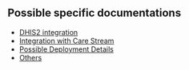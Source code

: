 ## Possible specific documentations

- [DHIS2 integration](docs/DHIS2_Integration.md)
- [Integration with Care Stream](docs/Integration_with_Care_Stream.md)
- [Possible Deployment Details](docs/Possible_Deployment_Details.md)
- [Others](README.md)

